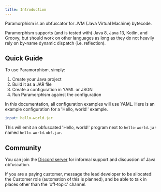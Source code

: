 ```yaml
---
title: Introduction
---
```


Paramorphism is an obfuscator for JVM (Java Virtual Machine) bytecode.

Paramorphism supports (and is tested with) Java 8, Java 13, Kotlin, and Groovy, but should work on other languages as long as they do not heavily rely on by-name dynamic dispatch (i.e. reflection).

## Quick Guide

To use Paramorphism, simply:

1. Create your Java project
2. Build it as a JAR file
3. Create a configuration in YAML or JSON
4. Run Paramorphism against the configuration

In this documentation, all configuration examples will use YAML. Here is an example configuration for a 'Hello, world!' example.

```yml
input: hello-world.jar
```

This will emit an obfuscated 'Hello, world!' program next to `hello-world.jar` named `hello-world.obf.jar`.

## Community

You can join the [Discord server](https://discord.gg/DT5NfYT) for informal support and discussion of Java obfuscation.

If you are a paying customer, message the lead developer to be allocated the Customer role
(automation of this is planned), and be able to talk in places other than the 'off-topic' channel.
